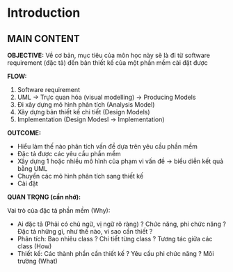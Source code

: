 # Introduction 

## MAIN CONTENT

**OBJECTIVE:** Về cơ bản, mục tiêu của môn học này sẽ là đi từ software requirement (đặc tả) đến bản thiết kế của một phần mềm cài đặt được

**FLOW:**
1. Software requirement
2. UML $\rightarrow$  Trực quan hóa (visual modelling) $\rightarrow$ Producing Models
3. Đi xây dựng mô hình phân tích (Analysis Model)
4. Xây dựng bản thiết kế chi tiết (Design Models)
5. Implementation (Design Modesl $\rightarrow$ Implementation)

**OUTCOME:**
- Hiểu làm thế nào phân tích vấn đề dựa trên yêu cầu phần mềm 
- Đặc tả được các yêu cầu phần mềm 
- Xây dựng 1 hoặc nhiều mô hình của phạm vi vấn đề $\rightarrow$ biểu diễn kết quả bằng UML 
- Chuyển các mô hình phân tích sang thiết kế 
- Cài đặt

**QUAN TRỌNG (cần nhớ):**

Vai trò của đặc tả phần mềm (Why):
- Ai đặc tả (Phải có chủ ngữ, vị ngữ rõ ràng)  ? Chức năng, phi chức năng ? Đặc tả những gì, như thế nào, vì sao cần thiết ?
- Phân tích: Bao nhiêu class ? Chi tiết từng class ? Tương tác giữa các class (How)
- Thiết kế: Các thành phần cần thiết kế ? Yêu cầu phi chức năng ? Môi trường  (What)